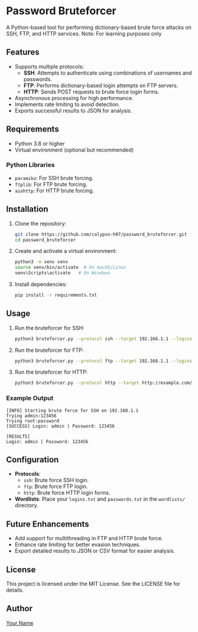 # Password Bruteforcer

A Python-based tool for performing dictionary-based brute force attacks on SSH, FTP, and HTTP services.
Note: For learning purposes only

## Features
- Supports multiple protocols:
  - **SSH**: Attempts to authenticate using combinations of usernames and passwords.
  - **FTP**: Performs dictionary-based login attempts on FTP servers.
  - **HTTP**: Sends POST requests to brute force login forms.
- Asynchronous processing for high performance.
- Implements rate limiting to avoid detection.
- Exports successful results to JSON for analysis.

## Requirements
- Python 3.8 or higher
- Virtual environment (optional but recommended)

### Python Libraries
- `paramiko`: For SSH brute forcing.
- `ftplib`: For FTP brute forcing.
- `aiohttp`: For HTTP brute forcing.

## Installation
1. Clone the repository:
   ```bash
   git clone https://github.com/calypso-h97/password_bruteforcer.git
   cd password_bruteforcer
   ```

2. Create and activate a virtual environment:
   ```bash
   python3 -m venv venv
   source venv/bin/activate  # On macOS/Linux
   venv\Scripts\activate   # On Windows
   ```

3. Install dependencies:
   ```bash
   pip install -r requirements.txt
   ```

## Usage
1. Run the bruteforcer for SSH:
   ```bash
   python3 bruteforcer.py --protocol ssh --target 192.168.1.1 --logins wordlists/logins.txt --passwords wordlists/passwords.txt --rate_limit 0.5
   ```

2. Run the bruteforcer for FTP:
   ```bash
   python3 bruteforcer.py --protocol ftp --target 192.168.1.1 --logins wordlists/logins.txt --passwords wordlists/passwords.txt --rate_limit 1.0
   ```

3. Run the bruteforcer for HTTP:
   ```bash
   python3 bruteforcer.py --protocol http --target http://example.com/login --logins wordlists/logins.txt --passwords wordlists/passwords.txt --login_field username --password_field password --rate_limit 0.2
   ```

### Example Output
```text
[INFO] Starting brute force for SSH on 192.168.1.1
Trying admin:123456
Trying root:password
[SUCCESS] Login: admin | Password: 123456

[RESULTS]
Login: admin | Password: 123456
```

## Configuration
- **Protocols**:
  - `ssh`: Brute force SSH login.
  - `ftp`: Brute force FTP login.
  - `http`: Brute force HTTP login forms.
- **Wordlists**: Place your `logins.txt` and `passwords.txt` in the `wordlists/` directory.

## Future Enhancements
- Add support for multithreading in FTP and HTTP brute force.
- Enhance rate limiting for better evasion techniques.
- Export detailed results to JSON or CSV format for easier analysis.

## License
This project is licensed under the MIT License. See the LICENSE file for details.

## Author
[Your Name](https://github.com/calypso-h97)
